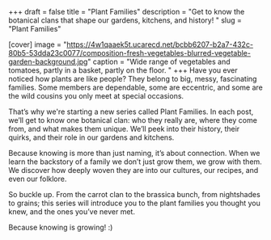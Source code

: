 +++
draft = false
title = "Plant Families"
description = "Get to know the botanical clans that shape our gardens, kitchens, and history! "
slug = "Plant Families"

[cover]
image = "https://4w1qaaek5t.ucarecd.net/bcbb6207-b2a7-432c-80b5-53dda23c0077/composition-fresh-vegetables-blurred-vegetable-garden-background.jpg"
caption = "Wide range of vegetables and tomatoes, partly in a basket, partly on the floor. "
+++
Have you ever noticed how plants are like people? They belong to big, messy, fascinating families. Some members are dependable, some are eccentric, and some are the wild cousins you only meet at special occasions.

That’s why we're starting a new series called Plant Families. In each post, we’ll get to know one botanical clan: who they really are, where they come from, and what makes them unique. We’ll peek into their history, their quirks, and their role in our gardens and kitchens.

Because knowing is more than just naming, it’s about connection. When we learn the backstory of a family we don’t just grow them, we grow with them. We discover how deeply woven they are into our cultures, our recipes, and even our folklore.

So buckle up. From the carrot clan to the brassica bunch, from nightshades to grains; this series will introduce you to the plant families you thought you knew, and the ones you’ve never met.

Because knowing is growing! :)
